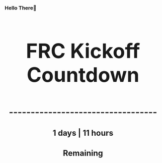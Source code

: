 ### Hello There👋

<!---START-TIMER--->
<h3 align='center' style='font-size: 64px;'>FRC Kickoff Countdown</h3>
<h3 align='center' style='font-size: 30px;'>----------------------------------</h3>
<h3 align='center' style='font-size: 25px;'>1 days | 11 hours</h3>
<h3 align='center' style='font-size: 25px;'>Remaining</h3>
<!---END-TIMER--->
